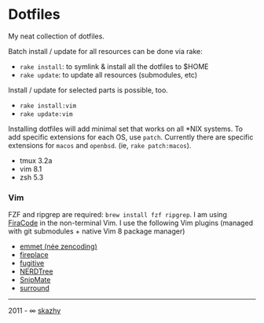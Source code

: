 # Dotfiles

My neat collection of dotfiles.

Batch install / update for all resources can be done via rake:

*    `rake install`: to symlink & install all the dotfiles to $HOME
*    `rake update`: to update all resources (submodules, etc)

Install / update for selected parts is possible, too.

*    `rake install:vim`
*    `rake update:vim`

Installing dotfiles will add minimal set that works on all *NIX systems. To
add specific extensions for each OS, use `patch`. Currently there are specific
extensions for `macos` and `openbsd`. (ie, `rake patch:macos`).

* tmux 3.2a
* vim 8.1
* zsh 5.3

### Vim

FZF and ripgrep are required: `brew install fzf ripgrep`. I am using
[FiraCode](https://github.com/tonsky/FiraCode) in the non-terminal Vim. I use the
following Vim plugins (managed with git submodules + native Vim 8 package
manager)

* [emmet (née zencoding)](https://vimawesome.com/plugin/emmet-vim)
* [fireplace](https://vimawesome.com/plugin/vim-fireplace)
* [fugitive](https://vimawesome.com/plugin/fugitive-vim)
* [NERDTree](https://vimawesome.com/plugin/nerdtree-red)
* [SnipMate](https://vimawesome.com/plugin/vim-snipmate-mine)
* [surround](https://vimawesome.com/plugin/surround-vim)

___

2011 - &infin; [skazhy](http://karlis.me)
